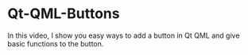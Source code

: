 # Qt-QML-Buttons
In this video, I show you easy ways to add a button in Qt QML and give basic functions to the button.
